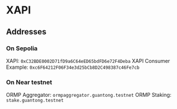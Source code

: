# XAPI

## Addresses

### On Sepolia
XAPI: `0xC32BDE0002D71fD9a6C64eED65bdFD6e72F4Deba`
XAPI Consumer Example: `0xc6F64212F06F34e3d25bCb8D2C498387c46Fe7cb`

### On Near testnet
ORMP Aggregator: `ormpaggregator.guantong.testnet`
ORMP Staking: `stake.guantong.testnet`
